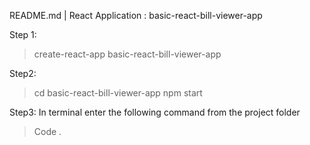 README.md | React Application :  basic-react-bill-viewer-app

Step 1:
 > create-react-app basic-react-bill-viewer-app

Step2:
 > cd basic-react-bill-viewer-app
 > npm start
 
Step3: In terminal enter the following command from the project folder
 > Code .               
